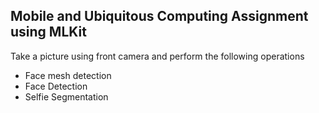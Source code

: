 ## Mobile and Ubiquitous Computing Assignment using MLKit

Take a picture using front camera and perform the following operations 
- Face mesh detection
- Face Detection
- Selfie Segmentation
  
